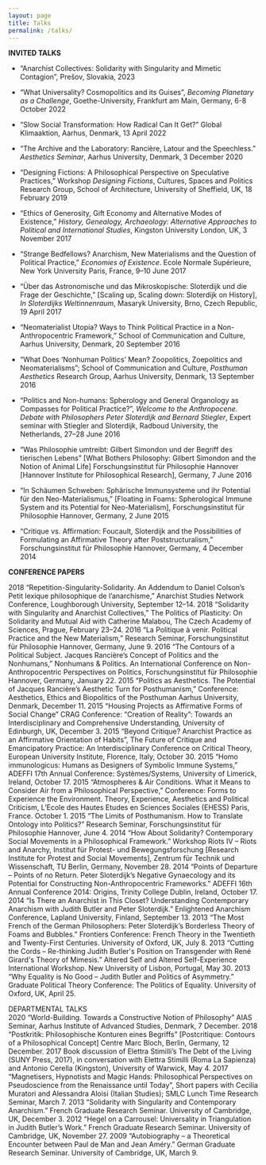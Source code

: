 ```yaml
---
layout: page
title: Talks
permalink: /talks/
---
```


<p>
  
**INVITED TALKS**<br>	
* “Anarchist Collectives: Solidarity with Singularity and Mimetic Contagion”, Prešov, Slovakia, 2023<br>

* “What Universality? Cosmopolitics and its Guises”, *Becoming Planetary as a Challenge*, Goethe-University, Frankfurt am Main, Germany, 6-8 October 2022<br>

* “Slow Social Transformation: How Radical Can It Get?” Global Klimaaktion, Aarhus, Denmark, 13 April 2022<br>

* “The Archive and the Laboratory: Rancière, Latour and the Speechless.” *Aesthetics Seminar*, Aarhus University, Denmark, 3 December 2020<br>

* “Designing Fictions: A Philosophical Perspective on Speculative Practices,” Workshop *Designing Fictions*, Cultures, Spaces and Politics Research Group, School of Architecture, University of Sheffield, UK, 18 February 2019<br>

* “Ethics of Generosity, Gift Economy and Alternative Modes of Existence,” *History, Genealogy, Archaeology: Alternative Approaches to Political and International Studies*, Kingston University London, UK, 3 November 2017<br>

* “Strange Bedfellows? Anarchism, New Materialisms and the Question of Political Practice,” *Economies of Existence*. Ecole Normale Supérieure, New York University Paris, France, 9–10 June 2017<br>

* “Über das Astronomische und das Mikroskopische: Sloterdijk und die Frage der Geschichte,” [Scaling up, Scaling down: Sloterdijk on History], *In Sloterdijks Weltinnenraum*, Masaryk University, Brno, Czech Republic, 19 April 2017<br>

* “Neomaterialist Utopia? Ways to Think Political Practice in a Non-Anthropocentric Framework,” School of Communication and Culture, Aarhus University, Denmark, 20 September 2016<br>

* “What Does ‘Nonhuman Politics’ Mean? Zoopolitics, Zoepolitics and Neomaterialisms”; School of Communication and Culture, *Posthuman Aesthetics* Research Group, Aarhus University, Denmark, 13 September 2016<br>

* “Politics and Non-humans: Spherology and General Organology as Compasses for Political Practice?”, *Welcome to the Anthropocene. Debate with Philosophers Peter Sloterdijk and Bernard Stiegler*, Expert seminar with Stiegler and Sloterdijk, Radboud University, the Netherlands, 27–28 June 2016<br>

* “Was Philosophie umtreibt: Gilbert Simondon und der Begriff des tierischen Lebens” [What Bothers Philosophy: Gilbert Simondon and the Notion of Animal Life] Forschungsinstitut für Philosophie Hannover [Hannover Institute for Philosophical Research], Germany, 7 June 2016<br> 

* “In Schäumen Schweben: Sphärische Immunsysteme und ihr Potential für den Neo-Materialismus,” [Floating in Foams: Spherological Immune System and its Potential for Neo-Materialism], Forschungsinstitut für Philosophie Hannover, Germany, 2 June 2015<br> 

* “Critique vs. Affirmation: Foucault, Sloterdijk and the Possibilities of Formulating an Affirmative Theory after Poststructuralism,” Forschungsinstitut für Philosophie Hannover, Germany, 4 December 2014<br>

  
**CONFERENCE PAPERS**<br>
  
2018	“Repetition-Singularity-Solidarity. An Addendum to Daniel Colson’s Petit lexique philosophique de l’anarchisme,” Anarchist Studies Network Conference, Loughborough University, September 12–14.
2018 	“Solidarity with Singularity and Anarchist Collectives,” The Politics of Plasticity: On Solidarity and Mutual Aid with Catherine Malabou, The Czech Academy of Sciences, Prague, February 23–24.
2016	“La Politique à venir. Political Practice and the New Materialism,” Research Seminar, Forschungsinstitut für Philosophie Hannover, Germany, June 9.
2016	“The Contours of a Political Subject. Jacques Rancière’s Concept of Politics and the Nonhumans,” Nonhumans & Politics. An International Conference on Non-Anthropocentric Perspectives on Politics, Forschungsinstitut für Philosophie Hannover, Germany, January 22.
2015 	“Politics as Aesthetics. The Potential of Jacques Rancière’s Aesthetic Turn for Posthumanism,” Conference: Aesthetics, Ethics and Biopolitics of the Posthuman Aarhus University, Denmark, December 11.
2015 	“Housing Projects as Affirmative Forms of Social Change” CRAG Conference: “Creation of Reality”: Towards an Interdisciplinary and Comprehensive Understanding, University of Edinburgh, UK, December 3.
2015	 “Beyond Critique? Anarchist Practice as an Affirmative Orientation of Habits”, The Future of Critique and Emancipatory Practice: An Interdisciplinary Conference on Critical Theory, European University Institute, Florence, Italy, October 30.
2015	 “Homo immunologicus: Humans as Designers of Symbolic Immune Systems,” ADEFFI 17th Annual Conference: Systèmes/Systems, University of Limerick, Ireland, October 17.
2015 	“Atmospheres & Air Conditions. What it Means to Consider Air from a Philosophical Perspective,” Conference: Forms to Experience the Environment. Theory, Experience, Aesthetics and Political Criticism, L’Ecole des Hautes Etudes en Sciences Sociales (EHESS) Paris, France. October 1.
2015 	“The Limits of Posthumanism. How to Translate Ontology into Politics?” Research Seminar, Forschungsinstitut für Philosophie Hannover, June 4.
2014 	“How About Solidarity? Contemporary Social Movements in a Philosophical Framework.” Workshop Riots IV – Riots and Anarchy, Institut für Protest- und Bewegungsforschung [Research Institute for Protest and Social Movements], Zentrum für Technik und Wissenschaft, TU Berlin, Germany, November 28.
2014 	“Points of Departure – Points of no Return. Peter Sloterdijk’s Negative Gynaecology and its Potential for Constructing Non-Anthropocentric Frameworks.” ADEFFI 16th Annual Conference 2014: Origins, Trinity College Dublin, Ireland, October 17.
2014		“Is There an Anarchist in This Closet? Understanding Contemporary Anarchism with Judith       		Butler and Peter Sloterdijk.” Enlightened Anarchism Conference, Lapland University, 	 		 Finland, September 13.
2013 	“The Most French of the German Philosophers: Peter Sloterdijk’s Borderless Theory of Foams and Bubbles.” Frontiers Conference: French Theory in the Twentieth and Twenty-First Centuries. University of Oxford, UK, July 8.
2013 	“Cutting the Cords – Re-thinking Judith Butler's Position on Transgender with René Girard's Theory of Mimesis.” Altered Self and Altered Self-Experience International Workshop. New University of Lisbon, Portugal, May 30.
2013 	“Why Equality is No Good – Judith Butler and Politics of Asymmetry.” Graduate Political Theory Conference: The Politics of Equality. University of Oxford, UK, April 25.

DEPARTMENTAL TALKS	
2020		“World-Building. Towards a Constructive Notion of Philosophy” AIAS Seminar, Aarhus 	     		Institute of Advanced Studies, Denmark, 7 December.
2018 		“Postkritik: Philosophische Konturen eines Begriffs” [Postcritique: Contours of a 		 		Philosophical Concept] Centre Marc Bloch, Berlin, Germany, 12 December.
2017		Book discussion of Elettra Stimilli’s The Debt of the Living (SUNY Press, 2017), in  			conversation with Elettra Stimilli (Roma La Sapienza) and Antonio Cerella (Kingston),  			University of Warwick, May 4.
2017	“Magnetisers, Hypnotists and Magic Hands: Philosophical Perspectives on Pseudoscience from the Renaissance until Today”, Short papers with Cecilia Muratori and Alessandra Aloisi (Italian Studies); SMLC Lunch Time Research Seminar, March 7.
2013 	“Solidarity with Singularity and Contemporary Anarchism.” French Graduate Research Seminar. University of Cambridge, UK, December 3.
2012 	“Hegel on a Carrousel: Universality in Triangulation in Judith Butler’s Work.” French Graduate Research Seminar. University of Cambridge, UK, November 27.
2009 	“Autobiography – a Theoretical Encounter between Paul de Man and Jean Améry.” German Graduate Research Seminar. University of Cambridge, UK, March 9.
